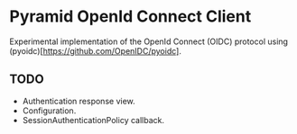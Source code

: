 # Pyramid OpenId Connect Client

Experimental implementation of the OpenId Connect (OIDC) protocol using
(pyoidc)[https://github.com/OpenIDC/pyoidc].

## TODO

* Authentication response view.
* Configuration.
* SessionAuthenticationPolicy callback.
